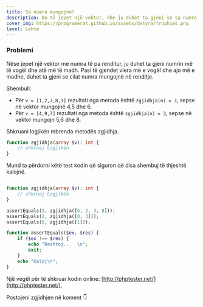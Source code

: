 ```yaml
---
title: Sa numra mungojnë?
description: Do të jepet një vektor, dhe ju duhet ta gjeni se sa numra mungojnë në renditje.
cover_img: https://programerat.github.io/assets/detyra/trophies.png
level: Lehtë    
---
```


### Problemi

Nëse jepet një vektor me numra të pa renditur, ju duhet ta gjeni numrin më të vogël dhe atë më të madh.
Pasi të gjendet vlera më e vogël dhe ajo më e madhe, duhet ta gjeni se cilat numra mungojnë në renditje.

                     
Shembull:
* Për `v = [1,2,7,8,3]` rezultati nga metoda është `zgjidhja(n) = 3`, sepse në vektor mungojnë 4,5 dhe 6.
* Për `v = [4,9,7]` rezultati nga metoda është `zgjidhja(n) = 3`, sepse në vektor mungojn 5,6 dhe 8.       
     
Shkruani logjikën mbrenda metodës zgjidhja.      
```php
function zgjidhja(array $v): int {
    // shkruaj Logjikën                        
}

```   

Mund ta përdorni këtë test kodin që siguron që disa shembuj të thjeshtë kalojnë.

```php

function zgjidhja(array $v): int {
    // shkruaj Logjikën                        
}

assertEquals(3, zgjidhja([6, 2, 3, 8]));
assertEquals(2, zgjidhja([0, 3]));
assertEquals(0, zgjidhja([1]));

function assertEquals($ex, $res) {
	if ($ex !== $res) {
		echo "Deshtoj...  \n";
		exit;
	}
	echo "Kaloj\n";
}
```


Një vegël për të shkruar kodin online: [http://phptester.net/](http://phptester.net/).
       

Postojeni zgjidhjen në koment 👇